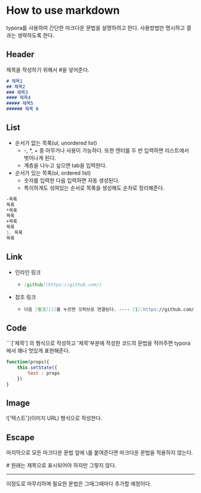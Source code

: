 # How to use markdown

typora를 사용하여 간단한 마크다운 문법을 설명하려고 한다. 사용방법만 명시하고 결과는 생략하도록 한다.

## Header

제목을 작성하기 위해서 #을 넣어준다.

``` markdown
# 제목1
## 제목2
### 제목3
#### 제목4
##### 제목5
###### 제목 6
```



## List

- 순서가 없는 목록(ul, unordered list) 
  *  -, *, + 중 아무거나 사용이 가능하다. 또한 엔터를 두 번 입력하면 리스트에서 벗어나게 된다. 
  * 계층을 나누고 싶으면 tab을 입력한다.
- 순서가 있는 목록(ol, ordered list)
  + 숫자를 입력한 다음 입력하면 자동 생성된다.
  + 특이하게도 섞여있는 순서로 목록을 생성해도 순차로 정리해준다.

``` markdown
-목록
목록
*목록
목록
+목록
목록
1. 목록
목록
```



##  Link

+ 인라인 링크

  + ```markdown
    [github](https://github.com/)
    ```

+ 참조 링크

  + ```markdown
    다음 [링크][1]를 누르면 깃허브로 연결된다. ---- [1]:https://github.com/ "깃허브"
    ```



## Code

\```['제목'] 의 형식으로 작성하고 '제목'부분에 작성한 코드의 문법을 적어주면 typora에서 꽤나 멋있게 표현해준다.

``` javascript
function(props){
    this.setState({
        test : props
    })
}
```



##  Image

\!['텍스트']\(이미지 URL) 형식으로 작성한다. 



## Escape 

마지막으로 모든 마크다운 문법 앞에 \를 붙여준다면 마크다운 문법을 적용하지 않는다.

\# 원래는 제목으로 표시되어야 하지만 그렇지 않다.



***



이정도로 마무리하며 필요한 문법은 그때그때마다 추가할 예정이다. 



